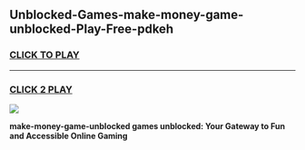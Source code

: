 
## Unblocked-Games-make-money-game-unblocked-Play-Free-pdkeh
<h3>
<a href="https://premium76.site?title=make-money-game-unblocked&ref=22A">CLICK TO PLAY</a></h3>
<hr>

<h3>
<a href="https://premium76.site?title=make-money-game-unblocked&ref=22A">CLICK 2 PLAY</a>
  
</h3>

<a href="https://premium76.site?title=make-money-game-unblocked&ref=22A"><img src="https://clearcache.store/games.png"></a>


**make-money-game-unblocked games unblocked: Your Gateway to Fun and Accessible Online Gaming**
